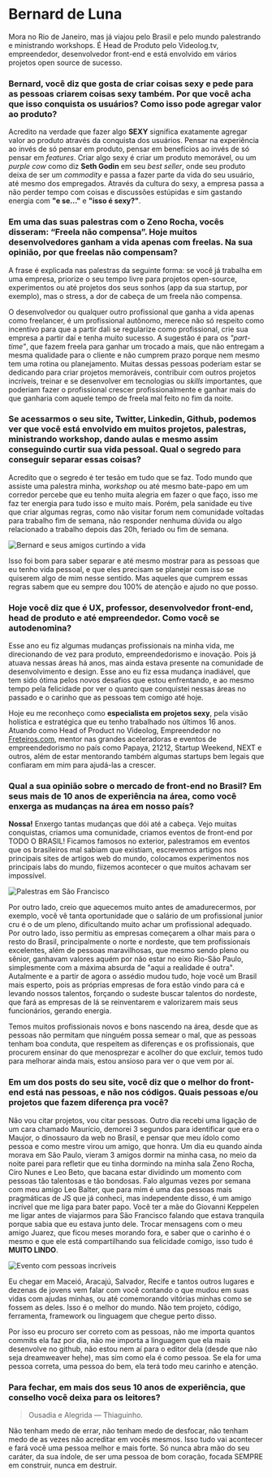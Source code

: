# Bernard de Luna

Mora no Rio de Janeiro, mas já viajou pelo Brasil e pelo mundo palestrando e ministrando workshops. É Head de Produto pelo Videolog.tv, empreendedor, desenvolvedor front-end e está envolvido em vários projetos open source de sucesso.

### Bernard, você diz que gosta de criar coisas sexy e pede para as pessoas criarem coisas sexy também. Por que você acha que isso conquista os usuários? Como isso pode agregar valor ao produto?

Acredito na verdade que fazer algo **SEXY** significa exatamente agregar valor ao produto através da conquista dos usuários. Pensar na experiência ao invés de só pensar em produto, pensar em benefícios ao invés de só pensar em _features_. Criar algo sexy é criar um produto memorável, ou um _purple cow_ como diz **Seth Godin** em seu _best seller_, onde seu produto deixa de ser um _commodity_ e passa a fazer parte da vida do seu usuário, até mesmo dos empregados. Através da cultura do sexy, a empresa passa a não perder tempo com coisas e discussões estúpidas e sim gastando energia com **"e se..."** e **"isso é sexy?"**.

### Em uma das suas palestras com o Zeno Rocha, vocês disseram: “Freela não compensa”. Hoje muitos desenvolvedores ganham a vida apenas com freelas. Na sua opinião, por que freelas não compensam?

A frase é explicada nas palestras da seguinte forma: se você já trabalha em uma empresa, priorize o seu tempo livre para projetos open-source, experimentos ou até projetos dos seus sonhos (app da sua startup, por exemplo), mas o stress, a dor de cabeça de um freela não compensa.

O desenvolvedor ou qualquer outro profissional que ganha a vida apenas como freelancer, é um profissional autônomo, merece não só respeito como incentivo para que a partir dali se regularize como profissional, crie sua empresa a partir daí e tenha muito sucesso. A sugestão é para os _"part-time"_, que fazem freela para ganhar um trocado a mais, que não entregam a mesma qualidade para o cliente e não cumprem prazo porque nem mesmo tem uma rotina ou planejamento. Muitas dessas pessoas poderiam estar se dedicando para criar projetos memoráveis, contribuir com outros projetos incríveis, treinar e se desenvolver em tecnologias ou _skills_ importantes, que poderiam fazer o profissional crescer profissionalmente e ganhar mais do que ganharia com aquele tempo de freela mal feito no fim da noite.

### Se acessarmos o seu site, Twitter, Linkedin, Github, podemos ver que você está envolvido em muitos projetos, palestras, ministrando workshop, dando aulas e mesmo assim conseguindo curtir sua vida pessoal. Qual o segredo para conseguir separar essas coisas?

Acredito que o segredo é ter tesão em tudo que se faz. Todo mundo que assiste uma palestra minha, _workshop_ ou até mesmo bate-papo em um corredor percebe que eu tenho muita alegria em fazer o que faço, isso me faz ter energia para tudo isso e muito mais. Porém, pela sanidade eu tive que criar algumas regras, como não visitar forum nem comunidade voltadas para trabalho fim de semana, não responder nenhuma dúvida ou algo relacionado a trabalho depois das 20h, feriado ou fim de semana.

![Bernard e seus amigos curtindo a vida](img/bernard-de-luna/1.jpg)

Isso foi bom para saber separar e até mesmo mostrar para as pessoas que eu tenho vida pessoal, e que eles precisam se planejar com isso se quiserem algo de mim nesse sentido. Mas aqueles que cumprem essas regras sabem que eu sempre dou 100% de atenção e ajudo no que posso.

### Hoje você diz que é UX, professor, desenvolvedor front-end, head de produto e até empreendedor. Como você se autodenomina?

Esse ano eu fiz algumas mudanças profissionais na minha vida, me direcionando de vez para produto, empreendedorismo e inovação. Pois já atuava nessas áreas há anos, mas ainda estava presente na comunidade de desenvolvimento e design. Esse ano eu fiz essa mudança inadiável, que tem sido ótima pelos novos desafios que estou enfrentando, e ao mesmo tempo pela felicidade por ver o quanto que conquistei nessas áreas no passado e o carinho que as pessoas tem comigo até hoje.

Hoje eu me reconheço como **especialista em projetos sexy**, pela visão holística e estratégica que eu tenho trabalhado nos últimos 16 anos. Atuando como Head of Product no Videolog, Empreendedor no [Freteiros.com](http://www.freteiros.com), mentor nas grandes aceleradoras e eventos de empreendedorismo no país como Papaya, 21212, Startup Weekend, NEXT e outros, além de estar mentorando também algumas startups bem legais que confiaram em mim para ajudá-las a crescer.

### Qual a sua opinião sobre o mercado de front-end no Brasil? Em seus mais de 10 anos de experiência na área, como você enxerga as mudanças na área em nosso país?

**Nossa!** Enxergo tantas mudanças que dói até a cabeça. Vejo muitas conquistas, criamos uma comunidade, criamos eventos de front-end por TODO O BRASIL! Ficamos famosos no exterior, palestramos em eventos que os brasileiros mal sabiam que existiam, escrevemos artigos nos principais sites de artigos web do mundo, colocamos experimentos nos principais labs do mundo, fiizemos acontecer o que muitos achavam ser impossível.

![Palestras em São Francisco](img/bernard-de-luna/2.jpg)

Por outro lado, creio que aquecemos muito antes de amadurecermos, por exemplo, você vê tanta oportunidade que o salário de um profissional junior cru é o de um pleno, dificultando muito achar um profissional adequado. Por outro lado, isso permitiu as empresas começarem a olhar mais para o resto do Brasil, principalmente o norte e nordeste, que tem profissionais excelentes, além de pessoas maravilhosas, que mesmo sendo pleno ou sênior, ganhavam valores aquém por não estar no eixo Rio-São Paulo, simplesmente com a máxima absurda de "aqui a realidade é outra". Autalmente e a partir de agora o assédio mudou tudo, hoje você um Brasil mais esperto, pois as próprias empresas de fora estão vindo para cá e levando nossos talentos, forçando o sudeste buscar talentos do nordeste, que fará as empresas de lá se reinventarem e valorizarem mais seus funcionários, gerando energia.

Temos muitos profissionais novos e bons nascendo na área, desde que as pessoas não permitam que ninguém possa semear o mal, que as pessoas tenham boa conduta, que respeitem as diferenças e os profissionais, que procurem ensinar do que menosprezar e acolher do que excluir, temos tudo para melhorar ainda mais, estou ansioso para ver o que vem por aí.

### Em um dos posts do seu site, você diz que o melhor do front-end está nas pessoas, e não nos códigos. Quais pessoas e/ou projetos que fazem diferença pra você?

Não vou citar projetos, vou citar pessoas. Outro dia recebi uma ligação de um cara chamado Maurício, demorei 3 segundos para identificar que era o Maujor, o dinossauro da web no Brasil, e pensar que meu ídolo como pessoa e como mestre virou um amigo, que honra. Um dia eu quando ainda morava em São Paulo, vieram 3 amigos dormir na minha casa, no meio da noite parei para refletir que eu tinha dormindo na minha sala Zeno Rocha, Ciro Nunes e Leo Beto, que bacana estar dividindo um momento com pessoas tão talentosas e tão bondosas. Falo algumas vezes por semana com meu amigo Leo Balter, que para mim é uma das pessoas mais pragmáticas de JS que já conheci, mas independente disso, é um amigo incrível que me liga para bater papo. Você ter a mãe do Giovanni Keppelen me ligar antes de viajarmos para São Francisco falando que estava tranquila porque sabia que eu estava junto dele. Trocar mensagens com o meu amigo Juarez, que ficou meses morando fora, e saber que o carinho é o mesmo e que ele está compartilhando sua felicidade comigo, isso tudo é **MUITO LINDO**.

![Evento com pessoas incríveis](img/bernard-de-luna/3.jpg)

Eu chegar em Maceió, Aracajú, Salvador, Recife e tantos outros lugares e dezenas de jovens vem falar com você contando o que mudou em suas vidas com ajudas minhas, ou até comemorando vitórias minhas como se fossem as deles. Isso é o melhor do mundo. Não tem projeto, código, ferramenta, framework ou linguagem que chegue perto disso.

Por isso eu procuro ser correto com as pessoas, não me importa quantos commits ela faz por dia, não me importa a linguagem que ela mais desenvolve no github, não estou nem aí para o editor dela (desde que não seja dreamweaver hehe), mas sim como ela é como pessoa. Se ela for uma pessoa correta, uma pessoa do bem, ela terá todo meu carinho e atenção.

### Para fechar, em mais dos seus 10 anos de experiência, que conselho você deixa para os leitores?

> Ousadia e Alegrida — Thiaguinho.

Não tenham medo de errar, não tenham medo de desfocar, não tenham medo de as vezes não acreditar em vocês mesmos. Isso tudo vai acontecer e fará você uma pessoa melhor e mais forte. Só nunca abra mão do seu caráter, da sua índole, de ser uma pessoa de bom coração, focada SEMPRE em construir, nunca em destruir.